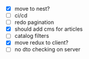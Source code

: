 - [x] move to nest?
- [ ] ci/cd
- [ ] redo pagination   
- [x] should add cms for articles
- [ ] catalog filters
- [x] move redux to client?
- [ ] no dto checking on server